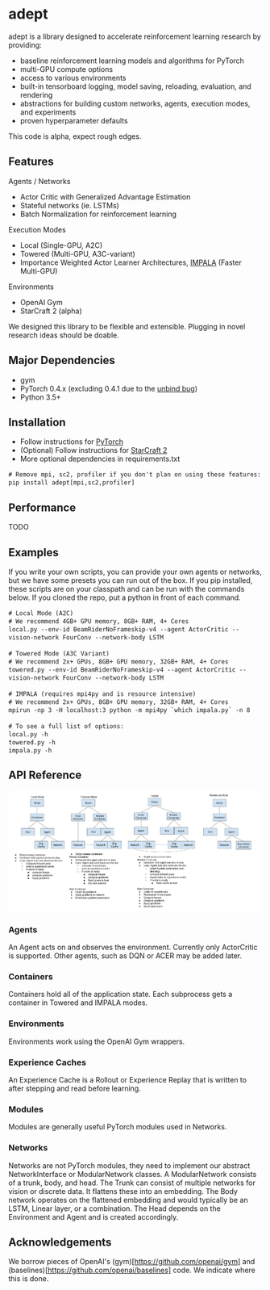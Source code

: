 # adept

adept is a library designed to accelerate reinforcement learning research by providing:
* baseline reinforcement learning models and algorithms for PyTorch
* multi-GPU compute options
* access to various environments
* built-in tensorboard logging, model saving, reloading, evaluation, and rendering
* abstractions for building custom networks, agents, execution modes, and experiments
* proven hyperparameter defaults

This code is alpha, expect rough edges.

## Features
Agents / Networks
* Actor Critic with Generalized Advantage Estimation
* Stateful networks (ie. LSTMs)
* Batch Normalization for reinforcement learning

Execution Modes
* Local (Single-GPU, A2C)
* Towered (Multi-GPU, A3C-variant)
* Importance Weighted Actor Learner Architectures, [IMPALA](https://arxiv.org/pdf/1802.01561.pdf) (Faster Multi-GPU)

Environments
* OpenAI Gym
* StarCraft 2 (alpha)

We designed this library to be flexible and extensible. Plugging in novel research ideas should be doable.

## Major Dependencies
* gym
* PyTorch 0.4.x (excluding 0.4.1 due to the [unbind bug](https://github.com/pytorch/pytorch/pull/9995))
* Python 3.5+

## Installation
* Follow instructions for [PyTorch](https://pytorch.org/)  
* (Optional) Follow instructions for [StarCraft 2](https://github.com/Blizzard/s2client-proto#downloads)
* More optional dependencies in requirements.txt

```
# Remove mpi, sc2, profiler if you don't plan on using these features:
pip install adept[mpi,sc2,profiler]
```

## Performance
TODO

## Examples
If you write your own scripts, you can provide your own agents or networks, but we have some presets you can run out of the box.
If you pip installed, these scripts are on your classpath and can be run with the commands below.
If you cloned the repo, put a python in front of each command.

```
# Local Mode (A2C)
# We recommend 4GB+ GPU memory, 8GB+ RAM, 4+ Cores
local.py --env-id BeamRiderNoFrameskip-v4 --agent ActorCritic --vision-network FourConv --network-body LSTM

# Towered Mode (A3C Variant)
# We recommend 2x+ GPUs, 8GB+ GPU memory, 32GB+ RAM, 4+ Cores
towered.py --env-id BeamRiderNoFrameskip-v4 --agent ActorCritic --vision-network FourConv --network-body LSTM

# IMPALA (requires mpi4py and is resource intensive)
# We recommend 2x+ GPUs, 8GB+ GPU memory, 32GB+ RAM, 4+ Cores
mpirun -np 3 -H localhost:3 python -m mpi4py `which impala.py` -n 8

# To see a full list of options:
local.py -h
towered.py -h
impala.py -h
```

## API Reference
![architecture](images/architecture.png)
### Agents
An Agent acts on and observes the environment.
Currently only ActorCritic is supported. Other agents, such as DQN or ACER may be added later.
### Containers
Containers hold all of the application state. Each subprocess gets a container in Towered and IMPALA modes.
### Environments
Environments work using the OpenAI Gym wrappers.
### Experience Caches
An Experience Cache is a Rollout or Experience Replay that is written to after stepping and read before learning.
### Modules
Modules are generally useful PyTorch modules used in Networks.
### Networks
Networks are not PyTorch modules, they need to implement our abstract NetworkInterface or ModularNetwork classes.
A ModularNetwork consists of a trunk, body, and head.
The Trunk can consist of multiple networks for vision or discrete data. It flattens these into an embedding.
The Body network operates on the flattened embedding and would typically be an LSTM, Linear layer, or a combination.
The Head depends on the Environment and Agent and is created accordingly.

## Acknowledgements
We borrow pieces of OpenAI's (gym)[https://github.com/openai/gym] and (baselines)[https://github.com/openai/baselines] code.
We indicate where this is done.